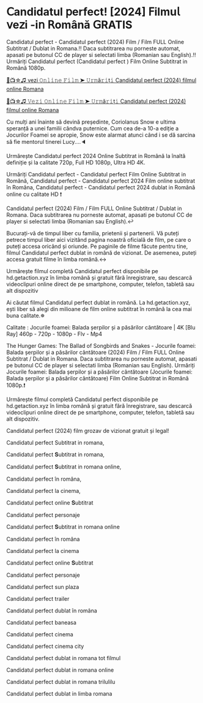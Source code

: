 # 𝖢andidatul 𝗉erfect! [2024] 𝖥ilmu𝗅 𝗏e𝗓i -i𝗇 𝖱omână 𝖦RATIS
Candidatul perfect - Candidatul perfect (2024) Film / Film FULL Online Subtitrat / Dublat in Romana.‼️ Daca subtitrarea nu porneste automat, apasati pe butonul CC de player si selectati limba (Romanian sau English).‼️ Urmăriți Candidatul perfect (Candidatul perfect ) Film Online Subtitrat in Română 1080p.

[🔀📺☆♫ vezi 𝙾𝚗𝚕𝚒𝚗𝚎 𝙵𝚒𝚕𝚖 ➤ 𝚄𝚛𝚖ă𝚛𝚒ț𝚒 Candidatul perfect (2024) filmul online Romana](https://tinyurl.com/534hfhw8)

[🔀📺☆♫ 𝚅𝚎𝚣𝚒 𝙾𝚗𝚕𝚒𝚗𝚎 𝙵𝚒𝚕𝚖 ➤ 𝚄𝚛𝚖ă𝚛𝚒ț𝚒 Candidatul perfect (2024) filmul online Romana](https://tinyurl.com/534hfhw8)

Cu mulți ani înainte să devină președinte, Coriolanus Snow e ultima speranță a unei familii cândva puternice. Cum cea de-a 10-a ediție a Jocurilor Foamei se apropie, Snow este alarmat atunci când i se dă sarcina să fie mentorul tinerei Lucy....🔈

Urmărește Candidatul perfect 2024 Online Subtitrat in Română la înaltă definiție și la calitate 720p, Full HD 1080p, Ultra HD 4K.

Urmăriți Candidatul perfect - Candidatul perfect Film Online Subtitrat in Română, Candidatul perfect - Candidatul perfect 2024 Film online subtitrat în Româna, Candidatul perfect - Candidatul perfect 2024 dublat in Română online cu calitate HD️ ❗️

Candidatul perfect (2024) Film / Film FULL Online Subtitrat / Dublat in Romana. Daca subtitrarea nu porneste automat, apasati pe butonul CC de player si selectati limba (Romanian sau English).↩️

Bucurați-vă de timpul liber cu familia, prietenii și partenerii. Vă puteți petrece timpul liber aici vizitând pagina noastră oficială de film, pe care o puteți accesa oricând și oriunde. Pe paginile de filme făcute pentru tine, filmul Candidatul perfect dublat in română de vizionat. De asemenea, puteți accesa gratuit filme în limba română.↔️

Urmărește filmul completă Candidatul perfect disponibile pe hd.getaction.xyz în limba română și gratuit fără înregistrare, sau descarcă videoclipuri online direct de pe smartphone, computer, telefon, tabletă sau alt dispozitiv 

Ai căutat filmul Candidatul perfect dublat in română. La hd.getaction.xyz, ești liber să alegi din milioane de film online subtitrat în română la cea mai buna calitate.✵

Calitate : Jocurile foamei: Balada șerpilor și a păsărilor cântătoare | 4K [Blu Ray] 460p - 720p - 1080p - Flv - Mp4

The Hunger Games: The Ballad of Songbirds and Snakes - Jocurile foamei: Balada șerpilor și a păsărilor cântătoare (2024) Film / Film FULL Online Subtitrat / Dublat in Romana. Daca subtitrarea nu porneste automat, apasati pe butonul CC de player si selectati limba (Romanian sau English). Urmăriți Jocurile foamei: Balada șerpilor și a păsărilor cântătoare (Jocurile foamei: Balada șerpilor și a păsărilor cântătoare) Film Online Subtitrat in Română 1080p.❗️

Urmărește filmul completă Candidatul perfect disponibile pe hd.getaction.xyz în limba română și gratuit fără înregistrare, sau descarcă videoclipuri online direct de pe smartphone, computer, telefon, tabletă sau alt dispozitiv.

Candidatul perfect (2024) film grozav de vizionat gratuit și legal!

Candidatul perfect Subtitrat in romana,

Candidatul perfect 𝐒ubtitrat in romana,

Candidatul perfect 𝐒ubtitrat in romana online,

Candidatul perfect în româna,

Candidatul perfect la cinema,

Candidatul perfect online 𝐒ubtitrat

Candidatul perfect personaje

Candidatul perfect 𝐒ubtitrat in romana online

Candidatul perfect în româna

Candidatul perfect la cinema

Candidatul perfect online 𝐒ubtitrat

Candidatul perfect personaje

Candidatul perfect sun plaza

Candidatul perfect trailer

Candidatul perfect dublat în româna

Candidatul perfect baneasa

Candidatul perfect cinema

Candidatul perfect cinema city

Candidatul perfect dublat in romana tot filmul

Candidatul perfect dublat in romana online

Candidatul perfect dublat in romana trilulilu

Candidatul perfect dublat in limba romana
